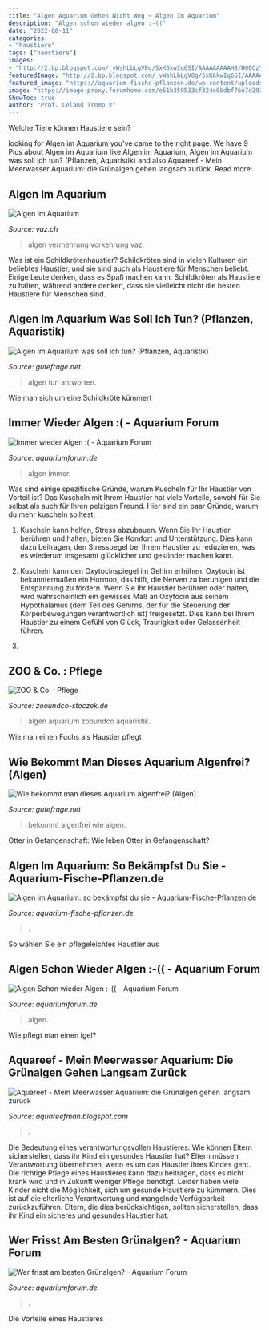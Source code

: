 ```yaml
---
title: "Algen Aquarium Gehen Nicht Weg ~ Algen Im Aquarium"
description: "Algen schon wieder algen :-(("
date: "2022-08-11"
categories:
- "haustiere"
tags: ["haustiere"]
images:
- "http://2.bp.blogspot.com/_vWshLbLgV8g/SxK6kwIq6SI/AAAAAAAAAH8/H0QCzY9bD-I/s320/algen02.jpg"
featuredImage: "http://2.bp.blogspot.com/_vWshLbLgV8g/SxK6kwIq6SI/AAAAAAAAAH8/H0QCzY9bD-I/s320/algen02.jpg"
featured_image: "https://aquarium-fische-pflanzen.de/wp-content/uploads/2019/01/algen-im-aquarium-bekämpfen.jpg"
image: "https://image-proxy.forumhome.com/e51b359533cf324e0bdbf76e7d293a046b352684?url=http:%2F%2Fup.picr.de%2F25889974xq.jpg"
ShowToc: true
author: "Prof. Leland Tromp V"
---
```



Welche Tiere können Haustiere sein?

	

		
looking for Algen im Aquarium you've came to the right page. We have 9 Pics about Algen im Aquarium like Algen im Aquarium, Algen im Aquarium was soll ich tun? (Pflanzen, Aquaristik) and also Aquareef - Mein Meerwasser Aquarium: die Grünalgen gehen langsam zurück. Read more:
		
    
## Algen Im Aquarium

<img loading=lazy src="http://www.vaz.ch/printable/images/abb-2-algen-im-aquarium-wch-41_650.jpg" onerror="this.onerror=null;this.src='https://tse2.mm.bing.net/th?id=OIP.iNelLFpNWAokEysbQoZ7_AHaFY&amp;pid=15.1';" alt="Algen im Aquarium">

_Source: vaz.ch_

>algen vermehrung vorkehrung vaz. 

	

Was ist ein Schildkrötenhaustier?
Schildkröten sind in vielen Kulturen ein beliebtes Haustier, und sie sind auch als Haustiere für Menschen beliebt. Einige Leute denken, dass es Spaß machen kann, Schildkröten als Haustiere zu halten, während andere denken, dass sie vielleicht nicht die besten Haustiere für Menschen sind.

    
## Algen Im Aquarium Was Soll Ich Tun? (Pflanzen, Aquaristik)

<img loading=lazy src="https://images.gutefrage.net/media/fragen/bilder/algen-im-aquarium-was-soll-ich-tun/1_original.jpg?v=1471600869000" onerror="this.onerror=null;this.src='https://tse3.mm.bing.net/th?id=OIP.zYvSl8URMWkcJ3qW2pmE0gHaHa&amp;pid=15.1';" alt="Algen im Aquarium was soll ich tun? (Pflanzen, Aquaristik)">

_Source: gutefrage.net_

>algen tun antworten. 

	

Wie man sich um eine Schildkröte kümmert

    
## Immer Wieder Algen :( - Aquarium Forum

<img loading=lazy src="https://image-proxy.forumhome.com/3bd661ad12fb44e62e9f5dc32b3eea42aa91093b?url=http:%2F%2Fup.picr.de%2F8962216niy.jpg" onerror="this.onerror=null;this.src='https://tse1.mm.bing.net/th?id=OIP.diZDlC6QP-zyTmDoABYbpQHaFj&amp;pid=15.1';" alt="Immer wieder Algen :( - Aquarium Forum">

_Source: aquariumforum.de_

>algen immer. 

	

Was sind einige spezifische Gründe, warum Kuscheln für Ihr Haustier von Vorteil ist?
Das Kuscheln mit Ihrem Haustier hat viele Vorteile, sowohl für Sie selbst als auch für Ihren pelzigen Freund. Hier sind ein paar Gründe, warum du mehr kuscheln solltest:
1. Kuscheln kann helfen, Stress abzubauen. Wenn Sie Ihr Haustier berühren und halten, bieten Sie Komfort und Unterstützung. Dies kann dazu beitragen, den Stresspegel bei Ihrem Haustier zu reduzieren, was es wiederum insgesamt glücklicher und gesünder machen kann.

2. Kuscheln kann den Oxytocinspiegel im Gehirn erhöhen. Oxytocin ist bekanntermaßen ein Hormon, das hilft, die Nerven zu beruhigen und die Entspannung zu fördern. Wenn Sie Ihr Haustier berühren oder halten, wird wahrscheinlich ein gewisses Maß an Oxytocin aus seinem Hypothalamus (dem Teil des Gehirns, der für die Steuerung der Körperbewegungen verantwortlich ist) freigesetzt. Dies kann bei Ihrem Haustier zu einem Gefühl von Glück, Traurigkeit oder Gelassenheit führen.

3.

    
## ZOO &amp; Co. : Pflege

<img loading=lazy src="https://www.zooundco-stoczek.de/fileadmin/user_upload/Ratgeber_2018/Aquaristik/aquaristik-algen-im-aquarium-zooundco-525x300px-min.jpg" onerror="this.onerror=null;this.src='https://tse1.mm.bing.net/th?id=OIP.AlCs14Od-Ay4d14pU5Y--QHaEO&amp;pid=15.1';" alt="ZOO &amp; Co. : Pflege">

_Source: zooundco-stoczek.de_

>algen aquarium zooundco aquaristik. 

	

Wie man einen Fuchs als Haustier pflegt

    
## Wie Bekommt Man Dieses Aquarium Algenfrei? (Algen)

<img loading=lazy src="https://images.gutefrage.net/media/fragen/bilder/wie-bekommt-man-dieses-aquarium-algenfrei/0_big.jpg?v=1463409840000" onerror="this.onerror=null;this.src='https://tse4.mm.bing.net/th?id=OIP.dsGsYIDODSnQSvoWOBrMPQHaHa&amp;pid=15.1';" alt="Wie bekommt man dieses Aquarium algenfrei? (Algen)">

_Source: gutefrage.net_

>bekommt algenfrei wie algen. 

	

Otter in Gefangenschaft: Wie leben Otter in Gefangenschaft?

    
## Algen Im Aquarium: So Bekämpfst Du Sie - Aquarium-Fische-Pflanzen.de

<img loading=lazy src="https://aquarium-fische-pflanzen.de/wp-content/uploads/2019/01/algen-im-aquarium-bekämpfen.jpg" onerror="this.onerror=null;this.src='https://tse3.mm.bing.net/th?id=OIP.QU7AKynCrIe1rKffTILhbQHaEU&amp;pid=15.1';" alt="Algen im Aquarium: so bekämpfst du sie - Aquarium-Fische-Pflanzen.de">

_Source: aquarium-fische-pflanzen.de_

>. 

	

So wählen Sie ein pflegeleichtes Haustier aus

    
## Algen Schon Wieder Algen :-(( - Aquarium Forum

<img loading=lazy src="https://image-proxy.forumhome.com/e51b359533cf324e0bdbf76e7d293a046b352684?url=http:%2F%2Fup.picr.de%2F25889974xq.jpg" onerror="this.onerror=null;this.src='https://tse4.mm.bing.net/th?id=OIP.ANvaWcF62I3lR2X4stLoVAHaEK&amp;pid=15.1';" alt="Algen Schon wieder Algen :-(( - Aquarium Forum">

_Source: aquariumforum.de_

>algen. 

	

Wie pflegt man einen Igel?

    
## Aquareef - Mein Meerwasser Aquarium: Die Grünalgen Gehen Langsam Zurück

<img loading=lazy src="http://2.bp.blogspot.com/_vWshLbLgV8g/SxK6kwIq6SI/AAAAAAAAAH8/H0QCzY9bD-I/s320/algen02.jpg" onerror="this.onerror=null;this.src='https://tse3.mm.bing.net/th?id=OIP.FDOcSvv0Rqf1rBN0xovjGgAAAA&amp;pid=15.1';" alt="Aquareef - Mein Meerwasser Aquarium: die Grünalgen gehen langsam zurück">

_Source: aquareefman.blogspot.com_

>. 

	

Die Bedeutung eines verantwortungsvollen Haustieres: Wie können Eltern sicherstellen, dass ihr Kind ein gesundes Haustier hat?
Eltern müssen Verantwortung übernehmen, wenn es um das Haustier ihres Kindes geht. Die richtige Pflege eines Haustieres kann dazu beitragen, dass es nicht krank wird und in Zukunft weniger Pflege benötigt. Leider haben viele Kinder nicht die Möglichkeit, sich um gesunde Haustiere zu kümmern. Dies ist auf die elterliche Verantwortung und mangelnde Verfügbarkeit zurückzuführen. Eltern, die dies berücksichtigen, sollten sicherstellen, dass ihr Kind ein sicheres und gesundes Haustier hat.

    
## Wer Frisst Am Besten Grünalgen? - Aquarium Forum

<img loading=lazy src="http://www.aquariumforum.de/gallery/files/3/0/8/0/5/algen_kopie-med.jpg" onerror="this.onerror=null;this.src='https://tse2.mm.bing.net/th?id=OIP.wsqPVcLSb1QLuhFBPl_HBwHaE8&amp;pid=15.1';" alt="Wer frisst am besten Grünalgen? - Aquarium Forum">

_Source: aquariumforum.de_

>. 

	

Die Vorteile eines Haustieres

